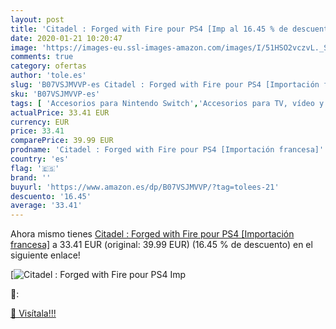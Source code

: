 ```yaml
---
layout: post
title: 'Citadel : Forged with Fire pour PS4 [Imp al 16.45 % de descuento'
date: 2020-01-21 10:20:47
image: 'https://images-eu.ssl-images-amazon.com/images/I/51HSO2vczvL._SL400_.jpg'
comments: true
category: ofertas
author: 'tole.es'
slug: 'B07VSJMVVP-es Citadel : Forged with Fire pour PS4 [Importación francesa]'
sku: 'B07VSJMVVP-es'
tags: [ 'Accesorios para Nintendo Switch','Accesorios para TV, vídeo y home cinema','Almacenamiento de datos','Almacenamiento de datos externo','Conversores de vídeo','Electrónica','Hardware y juegos para Nintendo Switch','Informática','Memoria para Nintendo Switch','TV, vídeo y home cinema','Tarjetas de memoria','Tarjetas microSD','Videojuegos','ps4', ]
actualPrice: 33.41 EUR
currency: EUR
price: 33.41
comparePrice: 39.99 EUR
prodname: 'Citadel : Forged with Fire pour PS4 [Importación francesa]'
country: 'es'
flag: '🇪🇸'
brand: ''
buyurl: 'https://www.amazon.es/dp/B07VSJMVVP/?tag=tolees-21'
descuento: '16.45'
average: '33.41'
---
```


Ahora mismo tienes [Citadel : Forged with Fire pour PS4 [Importación francesa]](https://www.amazon.es/dp/B07VSJMVVP/?tag=tolees-21) a 33.41 EUR (original: 39.99 EUR) (16.45 %  de descuento) en el siguiente enlace!

[![Citadel : Forged with Fire pour PS4 [Imp](https://images-eu.ssl-images-amazon.com/images/I/51HSO2vczvL._SL400_.jpg)](https://www.amazon.es/dp/B07VSJMVVP/?tag=tolees-21)

🔎:


[🛒 Visítala!!!](https://www.amazon.es/dp/B07VSJMVVP/?tag=tolees-21)
